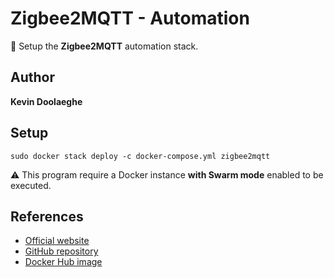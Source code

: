 # Zigbee2MQTT - Automation

:triangular_flag_on_post: Setup the **Zigbee2MQTT** automation stack.

## Author

**Kevin Doolaeghe**

## Setup

```
sudo docker stack deploy -c docker-compose.yml zigbee2mqtt
```

:warning: This program require a Docker instance **with Swarm mode** enabled to be executed.

## References

* [Official website](https://www.zigbee2mqtt.io/)
* [GitHub repository](https://github.com/Koenkk/zigbee2mqtt.io)
* [Docker Hub image](https://hub.docker.com/r/koenkk/zigbee2mqtt/)
